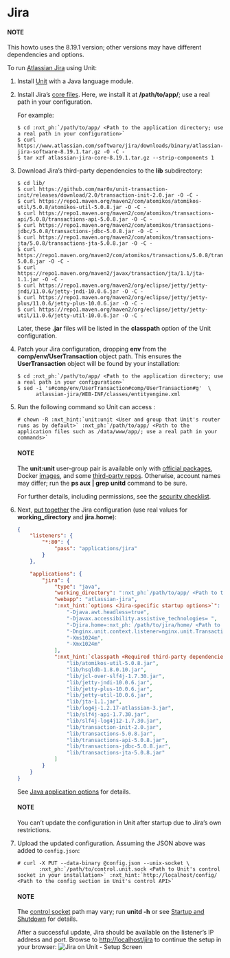 # Jira

#### NOTE
This howto uses the 8.19.1 version; other versions may have different
dependencies and options.

To run [Atlassian Jira](https://www.atlassian.com/software/jira) using Unit:

1. Install [Unit](../installation.md#installation-precomp-pkgs) with a Java language module.
2. Install Jira’s [core files](https://www.atlassian.com/software/jira/update).  Here, we install it at **/path/to/app/**; use
   a real path in your configuration.

   For example:
   ```console
   $ cd :nxt_ph:`/path/to/app/ <Path to the application directory; use a real path in your configuration>`
   $ curl https://www.atlassian.com/software/jira/downloads/binary/atlassian-jira-software-8.19.1.tar.gz -O -C -
   $ tar xzf atlassian-jira-core-8.19.1.tar.gz --strip-components 1
   ```
3. Download Jira’s third-party dependencies to the **lib** subdirectory:
   ```console
   $ cd lib/
   $ curl https://github.com/mar0x/unit-transaction-init/releases/download/2.0/transaction-init-2.0.jar -O -C -
   $ curl https://repo1.maven.org/maven2/com/atomikos/atomikos-util/5.0.8/atomikos-util-5.0.8.jar -O -C -
   $ curl https://repo1.maven.org/maven2/com/atomikos/transactions-api/5.0.8/transactions-api-5.0.8.jar -O -C -
   $ curl https://repo1.maven.org/maven2/com/atomikos/transactions-jdbc/5.0.8/transactions-jdbc-5.0.8.jar -O -C -
   $ curl https://repo1.maven.org/maven2/com/atomikos/transactions-jta/5.0.8/transactions-jta-5.0.8.jar -O -C -
   $ curl https://repo1.maven.org/maven2/com/atomikos/transactions/5.0.8/transactions-5.0.8.jar -O -C -
   $ curl https://repo1.maven.org/maven2/javax/transaction/jta/1.1/jta-1.1.jar -O -C -
   $ curl https://repo1.maven.org/maven2/org/eclipse/jetty/jetty-jndi/11.0.6/jetty-jndi-10.0.6.jar -O -C -
   $ curl https://repo1.maven.org/maven2/org/eclipse/jetty/jetty-plus/11.0.6/jetty-plus-10.0.6.jar -O -C -
   $ curl https://repo1.maven.org/maven2/org/eclipse/jetty/jetty-util/11.0.6/jetty-util-10.0.6.jar -O -C -
   ```

   Later, these **.jar** files will be listed in the **classpath**
   option of the Unit configuration.
4. Patch your Jira configuration, dropping **env** from the
   **comp/env/UserTransaction** object path.  This ensures the
   **UserTransaction** object will be found by your installation:
   ```console
   $ cd :nxt_ph:`/path/to/app/ <Path to the application directory; use a real path in your configuration>`
   $ sed -i 's#comp/env/UserTransaction#comp/UserTransaction#g'  \
         atlassian-jira/WEB-INF/classes/entityengine.xml
   ```
5. Run the following command so Unit can access :
   ```console
   # chown -R :nxt_hint:`unit:unit <User and group that Unit's router runs as by default>` :nxt_ph:`/path/to/app/ <Path to the application files such as /data/www/app/; use a real path in your commands>`
   ```

   #### NOTE
   The **unit:unit** user-group pair is available only with [official
   packages](../installation.md#installation-precomp-pkgs), Docker [images](../installation.md#installation-docker), and some [third-party repos](../installation.md#installation-community-repos).  Otherwise, account names may differ; run
   the **ps aux | grep unitd** command to be sure.

   For further details, including permissions, see the [security checklist](security.md#security-apps).
6. Next, [put together](../configuration.md#configuration-java) the Jira configuration (use
   real values for **working_directory** and **jira.home**):
   ```json
   {
       "listeners": {
           "*:80": {
               "pass": "applications/jira"
           }
       },

       "applications": {
           "jira": {
               "type": "java",
               "working_directory": ":nxt_ph:`/path/to/app/ <Path to the application directory; use a real path in your configuration>`",
               "webapp": "atlassian-jira",
               ":nxt_hint:`options <Jira-specific startup options>`": [
                   "-Djava.awt.headless=true",
                   "-Djavax.accessibility.assistive_technologies= ",
                   "-Djira.home=:nxt_ph:`/path/to/jira/home/ <Path to your Jira home directory; use a real path in your configuration>`",
                   "-Dnginx.unit.context.listener=nginx.unit.TransactionInit",
                   "-Xms1024m",
                   "-Xmx1024m"
               ],
               ":nxt_hint:`classpath <Required third-party dependencies from Step 3>`": [
                   "lib/atomikos-util-5.0.8.jar",
                   "lib/hsqldb-1.8.0.10.jar",
                   "lib/jcl-over-slf4j-1.7.30.jar",
                   "lib/jetty-jndi-10.0.6.jar",
                   "lib/jetty-plus-10.0.6.jar",
                   "lib/jetty-util-10.0.6.jar",
                   "lib/jta-1.1.jar",
                   "lib/log4j-1.2.17-atlassian-3.jar",
                   "lib/slf4j-api-1.7.30.jar",
                   "lib/slf4j-log4j12-1.7.30.jar",
                   "lib/transaction-init-2.0.jar",
                   "lib/transactions-5.0.8.jar",
                   "lib/transactions-api-5.0.8.jar",
                   "lib/transactions-jdbc-5.0.8.jar",
                   "lib/transactions-jta-5.0.8.jar"
               ]
           }
       }
   }
   ```

   See [Java application options](../configuration.md#configuration-java) for details.

   #### NOTE
   You can’t update the configuration in Unit after startup due to Jira’s
   own restrictions.
7. Upload the updated configuration.  Assuming the JSON above was added to
   `config.json`:
   ```console
   # curl -X PUT --data-binary @config.json --unix-socket \
          :nxt_ph:`/path/to/control.unit.sock <Path to Unit's control socket in your installation>` :nxt_hint:`http://localhost/config/ <Path to the config section in Unit's control API>`
   ```

   #### NOTE
   The [control socket](../controlapi.md#configuration-socket) path may vary; run
   **unitd -h** or see [Startup and Shutdown](source.md#source-startup) for details.

   After a successful update, Jira should be available on the listener’s IP
   address and port.  Browse to [http://localhost/jira](http://localhost/jira) to continue the setup in
   your browser:
   ![Jira on Unit - Setup Screen](images/jira.png)
